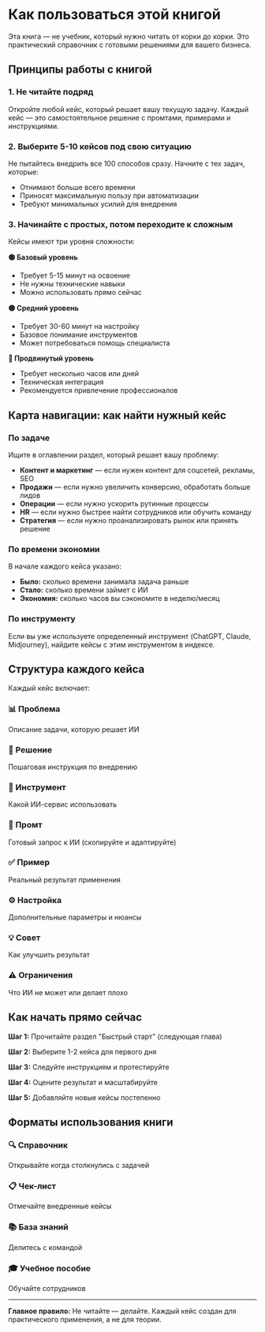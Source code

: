 # Как пользоваться этой книгой

Эта книга — не учебник, который нужно читать от корки до корки. Это практический справочник с готовыми решениями для вашего бизнеса.

## Принципы работы с книгой

### 1. Не читайте подряд
Откройте любой кейс, который решает вашу текущую задачу. Каждый кейс — это самостоятельное решение с промтами, примерами и инструкциями.

### 2. Выберите 5-10 кейсов под свою ситуацию
Не пытайтесь внедрить все 100 способов сразу. Начните с тех задач, которые:
- Отнимают больше всего времени
- Приносят максимальную пользу при автоматизации
- Требуют минимальных усилий для внедрения

### 3. Начинайте с простых, потом переходите к сложным
Кейсы имеют три уровня сложности:

**🟢 Базовый уровень**
- Требует 5-15 минут на освоение
- Не нужны технические навыки
- Можно использовать прямо сейчас

**🟡 Средний уровень**
- Требует 30-60 минут на настройку
- Базовое понимание инструментов
- Может потребоваться помощь специалиста

**🔴 Продвинутый уровень**
- Требует несколько часов или дней
- Техническая интеграция
- Рекомендуется привлечение профессионалов

## Карта навигации: как найти нужный кейс

### По задаче
Ищите в оглавлении раздел, который решает вашу проблему:
- **Контент и маркетинг** — если нужен контент для соцсетей, рекламы, SEO
- **Продажи** — если нужно увеличить конверсию, обработать больше лидов
- **Операции** — если нужно ускорить рутинные процессы
- **HR** — если нужно быстрее найти сотрудников или обучить команду
- **Стратегия** — если нужно проанализировать рынок или принять решение

### По времени экономии
В начале каждого кейса указано:
- **Было:** сколько времени занимала задача раньше
- **Стало:** сколько времени займет с ИИ
- **Экономия:** сколько часов вы сэкономите в неделю/месяц

### По инструменту
Если вы уже используете определенный инструмент (ChatGPT, Claude, Midjourney), найдите кейсы с этим инструментом в индексе.

## Структура каждого кейса

Каждый кейс включает:

### 📊 Проблема
Описание задачи, которую решает ИИ

### 🎯 Решение
Пошаговая инструкция по внедрению

### 🤖 Инструмент
Какой ИИ-сервис использовать

### 💬 Промт
Готовый запрос к ИИ (скопируйте и адаптируйте)

### ✅ Пример
Реальный результат применения

### ⚙️ Настройка
Дополнительные параметры и нюансы

### 💡 Совет
Как улучшить результат

### ⚠️ Ограничения
Что ИИ не может или делает плохо

## Как начать прямо сейчас

**Шаг 1:** Прочитайте раздел "Быстрый старт" (следующая глава)

**Шаг 2:** Выберите 1-2 кейса для первого дня

**Шаг 3:** Следуйте инструкциям и протестируйте

**Шаг 4:** Оцените результат и масштабируйте

**Шаг 5:** Добавляйте новые кейсы постепенно

## Форматы использования книги

### 🔍 Справочник
Открывайте когда столкнулись с задачей

### 📋 Чек-лист
Отмечайте внедренные кейсы

### 📚 База знаний
Делитесь с командой

### 🎓 Учебное пособие
Обучайте сотрудников

---

**Главное правило:** Не читайте — делайте. Каждый кейс создан для практического применения, а не для теории.
